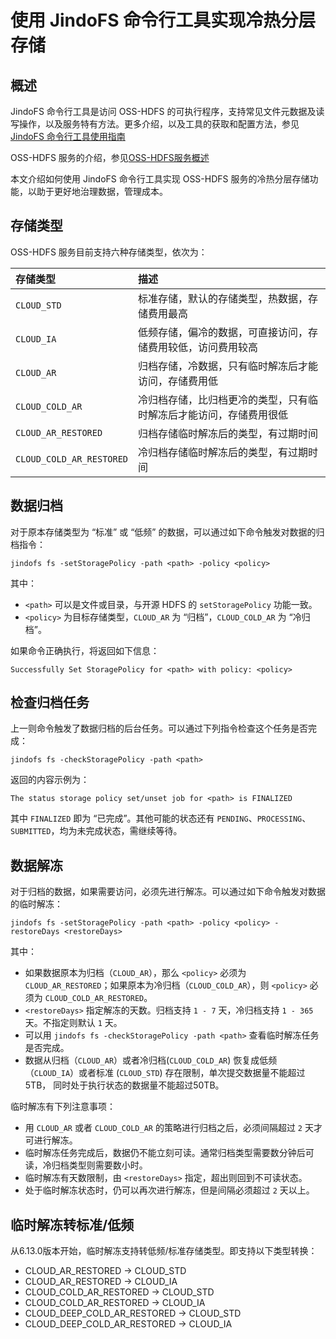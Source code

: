 # 使用 JindoFS 命令行工具实现冷热分层存储

## 概述

JindoFS 命令行工具是访问 OSS-HDFS 的可执行程序，支持常见文件元数据及读写操作，以及服务特有方法。更多介绍，以及工具的获取和配置方法，参见[JindoFS 命令行工具使用指南](./jindofs_client_tools.md)

OSS-HDFS 服务的介绍，参见[OSS-HDFS服务概述](https://help.aliyun.com/document_detail/405089.htm)

本文介绍如何使用 JindoFS 命令行工具实现 OSS-HDFS 服务的冷热分层存储功能，以助于更好地治理数据，管理成本。

## 存储类型

OSS-HDFS 服务目前支持六种存储类型，依次为：

| 存储类型                     | 描述                                |
|:-------------------------|:----------------------------------|
| `CLOUD_STD`              | 标准存储，默认的存储类型，热数据，存储费用最高           |
| `CLOUD_IA`               | 低频存储，偏冷的数据，可直接访问，存储费用较低，访问费用较高    |
| `CLOUD_AR`               | 归档存储，冷数据，只有临时解冻后才能访问，存储费用低        |
| `CLOUD_COLD_AR`          | 冷归档存储，比归档更冷的类型，只有临时解冻后才能访问，存储费用很低 |
| `CLOUD_AR_RESTORED`      | 归档存储临时解冻后的类型，有过期时间                |
| `CLOUD_COLD_AR_RESTORED` | 冷归档存储临时解冻后的类型，有过期时间               |

## 数据归档

对于原本存储类型为 “标准” 或 “低频” 的数据，可以通过如下命令触发对数据的归档指令：
```text
jindofs fs -setStoragePolicy -path <path> -policy <policy>
```
其中：
 * `<path>` 可以是文件或目录，与开源 HDFS 的 `setStoragePolicy` 功能一致。
 * `<policy>` 为目标存储类型，`CLOUD_AR` 为 “归档”，`CLOUD_COLD_AR` 为 “冷归档”。

如果命令正确执行，将返回如下信息：
```text
Successfully Set StoragePolicy for <path> with policy: <policy>
```

## 检查归档任务

上一则命令触发了数据归档的后台任务。可以通过下列指令检查这个任务是否完成：
```text
jindofs fs -checkStoragePolicy -path <path>
```
返回的内容示例为：
```text
The status storage policy set/unset job for <path> is FINALIZED
```
其中 `FINALIZED` 即为 “已完成”。其他可能的状态还有 `PENDING`、`PROCESSING`、`SUBMITTED`，均为未完成状态，需继续等待。

## 数据解冻

对于归档的数据，如果需要访问，必须先进行解冻。可以通过如下命令触发对数据的临时解冻：
```text
jindofs fs -setStoragePolicy -path <path> -policy <policy> -restoreDays <restoreDays>
```
其中：
 * 如果数据原本为归档（`CLOUD_AR`），那么 `<policy>` 必须为 `CLOUD_AR_RESTORED`；如果原本为冷归档（`CLOUD_COLD_AR`），则 `<policy>` 必须为 `CLOUD_COLD_AR_RESTORED`。
 * `<restoreDays>` 指定解冻的天数。归档支持 `1 - 7` 天，冷归档支持 `1 - 365` 天。不指定则默认 `1` 天。
 * 可以用 `jindofs fs -checkStoragePolicy -path <path>` 查看临时解冻任务是否完成。
 * 数据从归档（`CLOUD_AR`）或者冷归档(`CLOUD_COLD_AR`) 恢复成低频（`CLOUD_IA`）或者标准 (`CLOUD_STD`) 存在限制，单次提交数据量不能超过5TB， 同时处于执行状态的数据量不能超过50TB。

临时解冻有下列注意事项：
 * 用 `CLOUD_AR` 或者 `CLOUD_COLD_AR` 的策略进行归档之后，必须间隔超过 `2` 天才可进行解冻。
 * 临时解冻任务完成后，数据仍不能立刻可读。通常归档类型需要数分钟后可读，冷归档类型则需要数小时。
 * 临时解冻有天数限制，由 `<restoreDays>` 指定，超出则回到不可读状态。
 * 处于临时解冻状态时，仍可以再次进行解冻，但是间隔必须超过 `2` 天以上。

## 临时解冻转标准/低频
从6.13.0版本开始，临时解冻支持转低频/标准存储类型。即支持以下类型转换：
* CLOUD_AR_RESTORED -> CLOUD_STD
* CLOUD_AR_RESTORED -> CLOUD_IA
* CLOUD_COLD_AR_RESTORED -> CLOUD_STD
* CLOUD_COLD_AR_RESTORED -> CLOUD_IA
* CLOUD_DEEP_COLD_AR_RESTORED -> CLOUD_STD
* CLOUD_DEEP_COLD_AR_RESTORED -> CLOUD_IA
